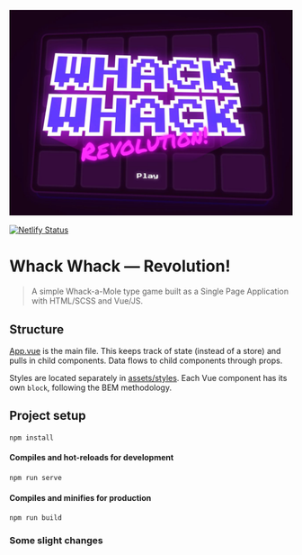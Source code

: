 ![Screenshot](/screenshot.jpg)

[![Netlify Status](https://api.netlify.com/api/v1/badges/92d97559-dcc5-44ae-80b8-030aa060652e/deploy-status)](https://app.netlify.com/sites/whackwhack/deploys)

# Whack Whack — Revolution!

> A simple Whack-a-Mole type game built as a Single Page Application with HTML/SCSS and Vue/JS.

## Structure

[App.vue](/src/App.vue) is the main file. This keeps track of state (instead of a store) and pulls in child components. Data flows to child components through props.

Styles are located separately in [assets/styles](/src/assets/styles). Each Vue component has its own `block`, following the BEM methodology.

## Project setup
```
npm install
```

#### Compiles and hot-reloads for development
```
npm run serve
```

#### Compiles and minifies for production
```
npm run build
```

### Some slight changes